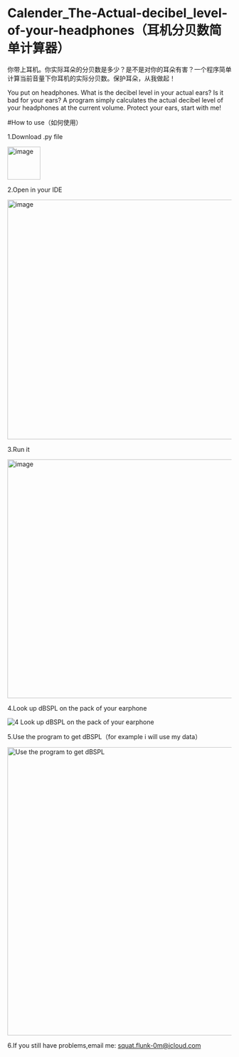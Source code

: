 # Calender_The-Actual-decibel_level-of-your-headphones（耳机分贝数简单计算器）
你带上耳机。你实际耳朵的分贝数是多少？是不是对你的耳朵有害？一个程序简单计算当前音量下你耳机的实际分贝数。保护耳朵，从我做起！

You put on headphones. What is the decibel level in your actual ears? Is it bad for your ears? A program simply calculates the actual decibel level of your headphones at the current volume. Protect your ears, start with me!

#How to use（如何使用）

1.Download .py file

<img width="74" alt="image" src="https://github.com/user-attachments/assets/cb001f64-2e00-40b5-bf2b-28ce873a0eac">

2.Open in your IDE

<img width="538" alt="image" src="https://github.com/user-attachments/assets/063c8124-820b-4dce-bda0-fd751965fed2">

3.Run it

<img width="536" alt="image" src="https://github.com/user-attachments/assets/bfd4b386-898d-4873-8e59-ef862bd61cb6">

4.Look up dBSPL on the pack of your earphone

![4 Look up dBSPL on the pack of your earphone](https://github.com/user-attachments/assets/81835df0-5513-45da-9300-50534d488438)

5.Use the program to get dBSPL（for example i will use my data）

<img width="647" alt="Use the program to get dBSPL" src="https://github.com/user-attachments/assets/b29f27c6-6b9a-4211-8043-20dec6787e21">

6.If you still have problems,email me:
squat.flunk-0m@icloud.com
